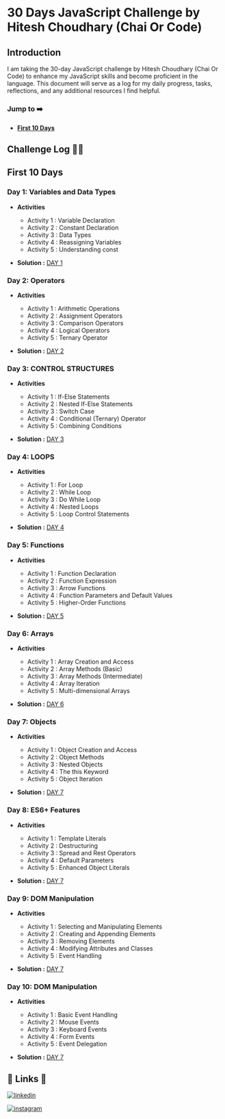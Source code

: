 # 30 Days JavaScript Challenge by Hitesh Choudhary (Chai Or Code)

## Introduction

I am taking the 30-day JavaScript challenge by Hitesh Choudhary (Chai Or Code) to enhance my JavaScript skills and become proficient in the language. This document will serve as a log for my daily progress, tasks, reflections, and any additional resources I find helpful.

### Jump to ➡️
- #### [First 10 Days](#first-10-days)

## Challenge Log 🚀🚀

## First 10 Days

### Day 1: Variables and Data Types

- **Activities**

  - Activity 1 : Variable Declaration
  - Activity 2 : Constant Declaration
  - Activity 3 : Data Types
  - Activity 4 : Reassigning Variables
  - Activity 5 : Understanding const

- **Solution :** [DAY 1](https://github.com/carzy-zala/30-Days-JS-Chai-Or-Code/tree/main/DAY%201)

### Day 2: Operators

- **Activities**

  - Activity 1 : Arithmetic Operations
  - Activity 2 : Assignment Operators
  - Activity 3 : Comparison Operators
  - Activity 4 : Logical Operators
  - Activity 5 : Ternary Operator

- **Solution :** [DAY 2](https://github.com/carzy-zala/30-Days-JS-Chai-Or-Code/tree/main/DAY%202)

### Day 3: CONTROL STRUCTURES

- **Activities**

  - Activity 1 : If-Else Statements
  - Activity 2 : Nested If-Else Statements
  - Activity 3 : Switch Case
  - Activity 4 : Conditional (Ternary) Operator
  - Activity 5 : Combining Conditions

- **Solution :** [DAY 3](https://github.com/carzy-zala/30-Days-JS-Chai-Or-Code/tree/main/DAY%203)

### Day 4: LOOPS

- **Activities**

  - Activity 1 : For Loop
  - Activity 2 : While Loop
  - Activity 3 : Do While Loop
  - Activity 4 : Nested Loops
  - Activity 5 : Loop Control Statements

- **Solution :** [DAY 4](https://github.com/carzy-zala/30-Days-JS-Chai-Or-Code/tree/main/DAY%204)

### Day 5: Functions

- **Activities**

  - Activity 1 : Function Declaration
  - Activity 2 : Function Expression
  - Activity 3 : Arrow Functions
  - Activity 4 : Function Parameters and Default Values
  - Activity 5 : Higher-Order Functions

- **Solution :** [DAY 5](https://github.com/carzy-zala/30-Days-JS-Chai-Or-Code/tree/main/DAY%205)

### Day 6: Arrays

- **Activities**

  - Activity 1 : Array Creation and Access
  - Activity 2 : Array Methods (Basic)
  - Activity 3 : Array Methods (Intermediate)
  - Activity 4 : Array Iteration
  - Activity 5 : Multi-dimensional Arrays

- **Solution :** [DAY 6](https://github.com/carzy-zala/30-Days-JS-Chai-Or-Code/tree/main/DAY%206)

### Day 7: Objects

- **Activities**

  - Activity 1 : Object Creation and Access
  - Activity 2 : Object Methods
  - Activity 3 : Nested Objects
  - Activity 4 : The this Keyword
  - Activity 5 : Object Iteration

- **Solution :** [DAY 7](https://github.com/carzy-zala/30-Days-JS-Chai-Or-Code/tree/main/DAY%207)

### Day 8: ES6+ Features

- **Activities**

  - Activity 1 : Template Literals
  - Activity 2 : Destructuring
  - Activity 3 : Spread and Rest Operators
  - Activity 4 : Default Parameters
  - Activity 5 : Enhanced Object Literals

- **Solution :** [DAY 7](https://github.com/carzy-zala/30-Days-JS-Chai-Or-Code/tree/main/DAY%208)

### Day 9: DOM Manipulation

- **Activities**

  - Activity 1 : Selecting and Manipulating Elements
  - Activity 2 : Creating and Appending Elements
  - Activity 3 : Removing Elements
  - Activity 4 : Modifying Attributes and Classes
  - Activity 5 : Event Handling

- **Solution :** [DAY 7](https://github.com/carzy-zala/30-Days-JS-Chai-Or-Code/tree/main/DAY%209)


### Day 10: DOM Manipulation

- **Activities**

  - Activity 1 : Basic Event Handling
  - Activity 2 : Mouse Events
  - Activity 3 : Keyboard Events
  - Activity 4 : Form Events
  - Activity 5 : Event Delegation

- **Solution :** [DAY 7](https://github.com/carzy-zala/30-Days-JS-Chai-Or-Code/tree/main/DAY%210)

## 🔗 Links 🔗

[![linkedin](https://img.shields.io/badge/linkedin-0A66C2?style=for-the-badge&logo=linkedin&logoColor=white)](https://www.linkedin.com/in/jayrajsinhzala/)

[![instagram](https://img.shields.io/badge/instagram-fa7e1e?style=for-the-badge&logo=instagram&logoColor=white)](https://www.instagram.com/the_jayubha_zala/)
